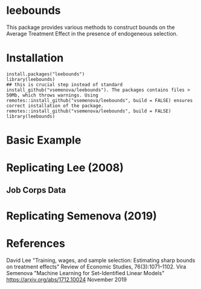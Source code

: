# leebounds
This package provides various methods to construct bounds on the Average Treatment Effect in the presence of endogeneous selection. 


# Installation
```
install.packages("leebounds")
library(leebounds) 
## this is crucial step instead of standard install_github("vsemenova/leebounds"). The packages contains files > 50Mb, which throws warnings. Using remotes::install_github("vsemenova/leebounds", build = FALSE) ensures correct installation of the package. 
remotes::install_github("vsemenova/leebounds", build = FALSE)
library(leebounds)
```
# Basic Example


# Replicating Lee (2008) 
## Job Corps Data


# Replicating Semenova (2019)

# References
David Lee "Training, wages, and sample selection: Estimating sharp bounds on treatment effects" Review of Economic Studies, 76(3):1071–1102.
Vira Semenova "Machine Learning for Set-Identified Linear Models" https://arxiv.org/abs/1712.10024 November 2019
